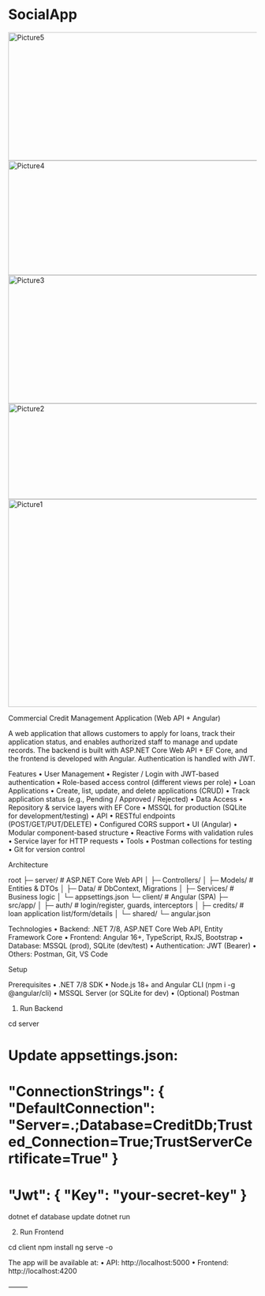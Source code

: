 # SocialApp

<img width="606" height="260" alt="Picture5" src="https://github.com/user-attachments/assets/db40a1b6-51cf-4ae1-903c-1e2e43711f00" />
<img width="606" height="232" alt="Picture4" src="https://github.com/user-attachments/assets/aaf31e1d-0dcc-4458-a368-e47c316d92a2" />
<img width="608" height="260" alt="Picture3" src="https://github.com/user-attachments/assets/2fb2a02c-00dd-4330-b06e-d2a5623a0304" />
<img width="606" height="194" alt="Picture2" src="https://github.com/user-attachments/assets/5cbcbb8d-b96d-475e-b8ef-3dc3b15b18c1" />
<img width="794" height="421" alt="Picture1" src="https://github.com/user-attachments/assets/fa7d3dd4-d815-4254-8fc5-d796a5fa7de4" />

Commercial Credit Management Application (Web API + Angular)

A web application that allows customers to apply for loans, track their application status, and enables authorized staff to manage and update records.
The backend is built with ASP.NET Core Web API + EF Core, and the frontend is developed with Angular. Authentication is handled with JWT.

Features
	•	User Management
	•	Register / Login with JWT-based authentication
	•	Role-based access control (different views per role)
	•	Loan Applications
	•	Create, list, update, and delete applications (CRUD)
	•	Track application status (e.g., Pending / Approved / Rejected)
	•	Data Access
	•	Repository & service layers with EF Core
	•	MSSQL for production (SQLite for development/testing)
	•	API
	•	RESTful endpoints (POST/GET/PUT/DELETE)
	•	Configured CORS support
	•	UI (Angular)
	•	Modular component-based structure
	•	Reactive Forms with validation rules
	•	Service layer for HTTP requests
	•	Tools
	•	Postman collections for testing
	•	Git for version control

Architecture

root
├─ server/                # ASP.NET Core Web API
│  ├─ Controllers/
│  ├─ Models/             # Entities & DTOs
│  ├─ Data/               # DbContext, Migrations
│  ├─ Services/           # Business logic
│  └─ appsettings.json
└─ client/                # Angular (SPA)
   ├─ src/app/
   │  ├─ auth/            # login/register, guards, interceptors
   │  ├─ credits/         # loan application list/form/details
   │  └─ shared/
   └─ angular.json

Technologies
	•	Backend: .NET 7/8, ASP.NET Core Web API, Entity Framework Core
	•	Frontend: Angular 16+, TypeScript, RxJS, Bootstrap
	•	Database: MSSQL (prod), SQLite (dev/test)
	•	Authentication: JWT (Bearer)
	•	Others: Postman, Git, VS Code

Setup

Prerequisites
	•	.NET 7/8 SDK
	•	Node.js 18+ and Angular CLI (npm i -g @angular/cli)
	•	MSSQL Server (or SQLite for dev)
	•	(Optional) Postman

1) Run Backend

cd server

# Update appsettings.json:
# "ConnectionStrings": { "DefaultConnection": "Server=.;Database=CreditDb;Trusted_Connection=True;TrustServerCertificate=True" }
# "Jwt": { "Key": "your-secret-key" }

dotnet ef database update
dotnet run

2) Run Frontend

cd client
npm install
ng serve -o

The app will be available at:
	•	API: http://localhost:5000
	•	Frontend: http://localhost:4200

⸻
